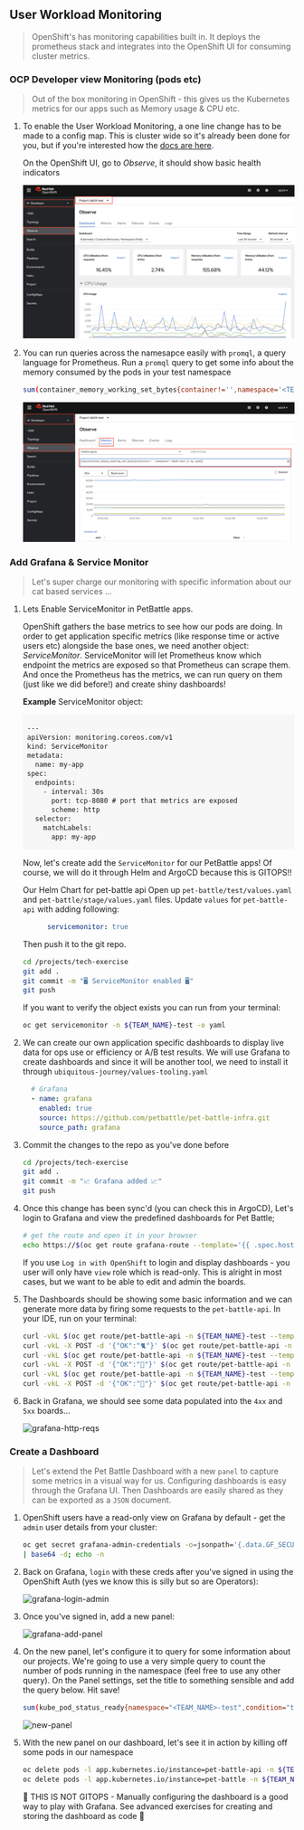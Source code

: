 ## User Workload Monitoring

> OpenShift's has monitoring capabilities built in. It deploys the prometheus stack and integrates into the OpenShift UI for consuming cluster metrics.

### OCP Developer view Monitoring (pods etc)

> Out of the box monitoring in OpenShift - this gives us the Kubernetes metrics for our apps such as Memory usage & CPU etc.

1. To enable the User Workload Monitoring, a one line change has to be made to a config map. This is cluster wide so it's already been done for you, but if you're interested how the <span style="color:blue;">[docs are here](https://docs.openshift.com/container-platform/4.12/monitoring/enabling-monitoring-for-user-defined-projects.html).</span>

    On the OpenShift UI, go to *Observe*, it should show basic health indicators

    ![petbattle-default-metrics](images/petbattle-default-metrics.png)

2. You can run queries across the namesapce easily with `promql`, a query language for Prometheus. Run a `promql` query to get some info about the memory consumed by the pods in your test namespace

    ```bash
    sum(container_memory_working_set_bytes{container!='',namespace='<TEAM_NAME>-test'}) by (pod)
    ```

    ![petbattle-promql](images/petbattle-promql.png)

### Add Grafana & Service Monitor

> Let's super charge our monitoring with specific information about our cat based services ...

1. Lets Enable ServiceMonitor in PetBattle apps.

    OpenShift gathers the base metrics to see how our pods are doing. In order to get application specific metrics (like response time or active users etc) alongside the base ones, we need another object: _ServiceMonitor_. ServiceMonitor will let Prometheus know which endpoint the metrics are exposed so that Prometheus can scrape them. And once the Prometheus has the metrics, we can run query on them (just like we did before!) and create shiny dashboards!

    **Example** ServiceMonitor object:

    <div class="highlight" style="background: #f7f7f7">
    <pre><code class="language-yaml">
    ---
    apiVersion: monitoring.coreos.com/v1
    kind: ServiceMonitor
    metadata:
      name: my-app
    spec:
      endpoints:
        - interval: 30s
          port: tcp-8080 # port that metrics are exposed
          scheme: http
      selector:
        matchLabels:
          app: my-app
    </code></pre></div>

    Now, let's create add the `ServiceMonitor` for our PetBattle apps! Of course, we will do it through Helm and ArgoCD because this is GITOPS!!

    Our Helm Chart for pet-battle api Open up `pet-battle/test/values.yaml` and `pet-battle/stage/values.yaml` files. Update `values` for `pet-battle-api` with adding following:

    ```yaml
          servicemonitor: true
    ```

    Then push it to the git repo.

    ```bash
    cd /projects/tech-exercise
    git add .
    git commit -m "🖥️ ServiceMonitor enabled 🖥️"
    git push
    ```

    If you want to verify the object exists you can run from your terminal:

    ```bash
    oc get servicemonitor -n ${TEAM_NAME}-test -o yaml
    ```

2. We can create our own application specific dashboards to display live data for ops use or efficiency or A/B test results. We will use Grafana to create dashboards and since it will be another tool, we need to install it through `ubiquitous-journey/values-tooling.yaml`

    ```yaml
      # Grafana
      - name: grafana
        enabled: true
        source: https://github.com/petbattle/pet-battle-infra.git
        source_path: grafana
    ```

3. Commit the changes to the repo as you've done before

    ```bash
    cd /projects/tech-exercise
    git add .
    git commit -m "📈 Grafana added 📈"
    git push
    ```

4. Once this change has been sync'd (you can check this in ArgoCD), Let's login to Grafana and view the predefined dashboards for Pet Battle;

    ```bash
    # get the route and open it in your browser
    echo https://$(oc get route grafana-route --template='{{ .spec.host }}' -n ${TEAM_NAME}-ci-cd)
    ```

    If you use `Log in with OpenShift` to login and display dashboards - you user will only have `view` role which is read-only. This is alright in most cases, but we want to be able to edit and admin the boards.

5. The Dashboards should be showing some basic information and we can generate more data by firing some requests to the `pet-battle-api`. In your IDE, run on your terminal:

    ```bash
    curl -vkL $(oc get route/pet-battle-api -n ${TEAM_NAME}-test --template='{{.spec.host}}')/dogs
    curl -vkL -X POST -d '{"OK":"🐈"}' $(oc get route/pet-battle-api -n <TEAM_NAME>-test --template='{{.spec.host}}')/cats/
    curl -vkL $(oc get route/pet-battle-api -n ${TEAM_NAME}-test --template='{{.spec.host}}')/api/dogs
    curl -vkL -X POST -d '{"OK":"🦆"}' $(oc get route/pet-battle-api -n <TEAM_NAME>-test --template='{{.spec.host}}')/cats/
    curl -vkL $(oc get route/pet-battle-api -n ${TEAM_NAME}-test --template='{{.spec.host}}')/api/dogs
    curl -vkL -X POST -d '{"OK":"🐶"}' $(oc get route/pet-battle-api -n <TEAM_NAME>-test --template='{{.spec.host}}')/cats/
    ```

6. Back in Grafana, we should see some data populated into the `4xx` and `5xx` boards...

    ![grafana-http-reqs](./images/grafana-http-reqs.png)

### Create a Dashboard

> Let's extend the Pet Battle Dashboard with a new `panel` to capture some metrics in a visual way for us. Configuring dashboards is easy through the Grafana UI. Then Dashboards are easily shared as they can be exported as a `JSON` document.

1. OpenShift users have a read-only view on Grafana by default - get the `admin` user details from your cluster:

    ```bash
    oc get secret grafana-admin-credentials -o=jsonpath='{.data.GF_SECURITY_ADMIN_PASSWORD}' -n ${TEAM_NAME}-ci-cd \
    | base64 -d; echo -n
    ```

2. Back on Grafana, `login` with these creds after you've signed in using the OpenShift Auth (yes we know this is silly but so are Operators):

    ![grafana-login-admin](./images/grafana-login-admin.png)

3. Once you've signed in, add a new panel:

    ![grafana-add-panel](./images/grafana-add-panel.png)

4. On the new panel, let's configure it to query for some information about our projects. We're going to use a very simple query to count the number of pods running in the namespace (feel free to use any other query). On the Panel settings, set the title to something sensible and add the query below. Hit save!

    ```bash
    sum(kube_pod_status_ready{namespace="<TEAM_NAME>-test",condition="true"})
    ```

    ![new-panel](./images/new-panel.png)

5. With the new panel on our dashboard, let's see it in action by killing off some pods in our namespace

    ```bash
    oc delete pods -l app.kubernetes.io/instance=pet-battle-api -n ${TEAM_NAME}-test
    oc delete pods -l app.kubernetes.io/instance=pet-battle -n ${TEAM_NAME}-test
    ```

    <!--![grafana-less-pods](./images/grafana-less-pods.png) -->

    <p class="tip">
    🐌 THIS IS NOT GITOPS - Manually configuring the dashboard is a good way to play with Grafana. See advanced exercises for creating and storing the dashboard as code 🐎
    </p>
